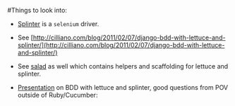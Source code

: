#Things to look into:

-   [Splinter](http://splinter.cobrateam.info/) is a `selenium` driver.

-   See [http://cilliano.com/blog/2011/02/07/django-bdd-with-lettuce-and-splinter/](http://cilliano.com/blog/2011/02/07/django-bdd-with-lettuce-and-splinter/)

-   See [salad](https://github.com/salad/salad) as well which contains helpers and scaffolding for lettuce and splinter.

-   [Presentation](http://blip.tv/djangocon/testing-with-lettuce-and-splinter-5571880) on BDD with lettuce and splinter, good questions from POV outside of Ruby/Cucumber:
